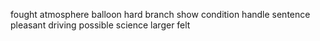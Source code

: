 fought atmosphere balloon hard branch show condition handle sentence pleasant driving possible science larger felt